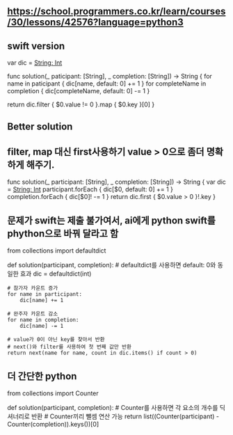 ## https://school.programmers.co.kr/learn/courses/30/lessons/42576?language=python3

## swift version

var dic = [String: Int]()


func solution(_ paticipant: [String], _ completion: [String]) -> String {
  for name in paticipant {
    dic[name, default: 0] += 1
  }
  for completeName in completion {
    dic[completeName, default: 0] -= 1
  }

  return dic.filter { $0.value != 0 }.map { $0.key }[0]
}


## Better solution

## filter, map 대신 first사용하기 value > 0으로 좀더 명확하게 해주기.
func solution(_ participant: [String], _ completion: [String]) -> String {
    var dic = [String: Int]()
    participant.forEach { dic[$0, default: 0] += 1 }
    completion.forEach { dic[$0]! -= 1 }
    return dic.first { $0.value > 0 }!.key
}




## 문제가 swift는 제출 불가여서, ai에게 python swift를 phython으로 바꿔 달라고 함
from collections import defaultdict

def solution(participant, completion):
    # defaultdict를 사용하면 default: 0와 동일한 효과
    dic = defaultdict(int)
    
    # 참가자 카운트 증가
    for name in participant:
        dic[name] += 1
        
    # 완주자 카운트 감소
    for name in completion:
        dic[name] -= 1
    
    # value가 0이 아닌 key를 찾아서 반환
    # next()와 filter를 사용하여 첫 번째 값만 반환
    return next(name for name, count in dic.items() if count > 0)

## 더 간단한 python

from collections import Counter

def solution(participant, completion):
    # Counter를 사용하면 각 요소의 개수를 딕셔너리로 반환
    # Counter끼리 뺄셈 연산 가능
    return list((Counter(participant) - Counter(completion)).keys())[0]